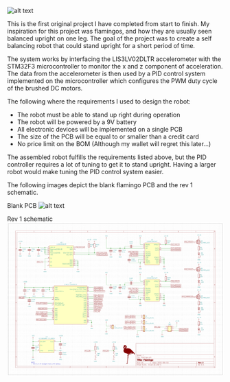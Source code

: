 ![alt text](https://github.com/DanielDW5555/flamingo/blob/main/photos/PCBA.jpg)

This is the first original project I have completed from start to finish. My inspiration for this project was flamingos, and how they are usually seen balanced upright on one leg. The goal of the project was to create a self balancing robot that could stand upright for a short period of time.

The system works by interfacing the LIS3LV02DLTR accelerometer with the STM32F3 microcontroller to monitor the x and z component of acceleration. The data from the accelerometer is then used by a PID control system implemented on the microcontroller which configures the PWM duty cycle of the brushed DC motors.

The following where the requirements I used to design the robot:
  - The robot must be able to stand up right during operation
  - The robot will be powered by a 9V battery
  - All electronic devices will be implemented on a single PCB
  - The size of the PCB will be equal to or smaller than a credit card
  - No price limit on the BOM (Although my wallet will regret this later...)

The assembled robot fulfills the requirements listed above, but the PID controller requires a lot of tuning to get it to stand upright. Having a larger robot would make tuning the PID control system easier.

The following images depict the blank flamingo PCB and the rev 1 schematic.

Blank PCB
![alt text](https://github.com/DanielDW5555/flamingo/blob/main/photos/PCB.jpg)

Rev 1 schematic
![alt text](https://github.com/DanielDW5555/flamingo/blob/main/photos/sch.PNG)
